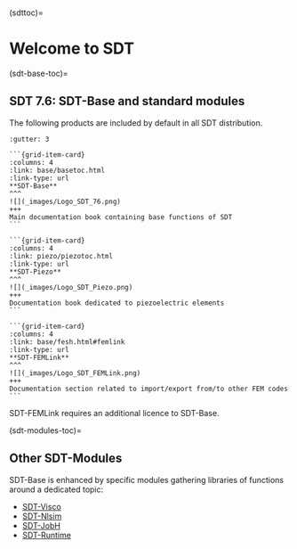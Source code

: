 ```{include} ../header.md
```
(sdttoc)=
# Welcome to SDT

(sdt-base-toc)=
## SDT 7.6: SDT-Base and standard modules

The following products are included by default in all SDT distribution. 

````{grid}
:gutter: 3

```{grid-item-card} 
:columns: 4
:link: base/basetoc.html
:link-type: url
**SDT-Base**
^^^
![](_images/Logo_SDT_76.png)
+++
Main documentation book containing base functions of SDT
```

```{grid-item-card}
:columns: 4
:link: piezo/piezotoc.html
:link-type: url
**SDT-Piezo**
^^^
![](_images/Logo_SDT_Piezo.png)
+++
Documentation book dedicated to piezoelectric elements
```

```{grid-item-card}
:columns: 4
:link: base/fesh.html#femlink
:link-type: url
**SDT-FEMLink**
^^^
![](_images/Logo_SDT_FEMLink.png)
+++
Documentation section related to import/export from/to other FEM codes
```
````
SDT-FEMLink requires an additional licence to SDT-Base.

(sdt-modules-toc)=
## Other SDT-Modules
SDT-Base is enhanced by specific modules gathering libraries of functions around a dedicated topic:
- [SDT-Visco](https://www.sdtools.com/software/sdt-modules/viscoelastic/)
- [SDT-Nlsim](https://www.sdtools.com/helpcur/nlsim)
- [SDT-JobH](https://www.sdtools.com/software/sdt-modules/jobh/)
- [SDT-Runtime](https://www.sdtools.com/software/sdt-modules/runtime/)